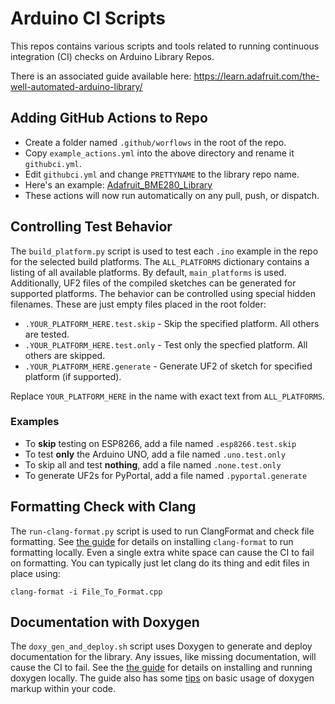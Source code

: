 # Arduino CI Scripts

This repos contains various scripts and tools related to running
continuous integration (CI) checks on Arduino Library Repos.

There is an associated guide available here:
https://learn.adafruit.com/the-well-automated-arduino-library/

## Adding GitHub Actions to Repo

* Create a folder named `.github/worflows` in the root of the repo.
* Copy `example_actions.yml` into the above directory and rename it `githubci.yml`.
* Edit `githubci.yml` and change `PRETTYNAME` to the library repo name.
* Here's an example: [Adafruit_BME280_Library](https://github.com/adafruit/Adafruit_BME280_Library/blob/master/.github/workflows/githubci.yml)
* These actions will now run automatically on any pull, push, or dispatch.

## Controlling Test Behavior

The `build_platform.py` script is used to test each `.ino` example in the repo for the
selected build platforms. The `ALL_PLATFORMS` dictionary contains a listing of all
available platforms. By default, `main_platforms` is used. Additionally, UF2 files
of the compiled sketches can be generated for supported platforms. The behavior
can be controlled using special hidden filenames. These are just empty files
placed in the root folder:

* `.YOUR_PLATFORM_HERE.test.skip` - Skip the specified platform. All others are tested.
* `.YOUR_PLATFORM_HERE.test.only` - Test only the specfied platform. All others are skipped.
* `.YOUR_PLATFORM_HERE.generate` - Generate UF2 of sketch for specified platform (if supported).

Replace `YOUR_PLATFORM_HERE` in the name with exact text from `ALL_PLATFORMS`.

### Examples

* To **skip** testing on ESP8266, add a file named `.esp8266.test.skip`
* To test **only** the Arduino UNO, add a file named `.uno.test.only`
* To skip all and test **nothing**, add a file named `.none.test.only`
* To generate UF2s for PyPortal, add a file named `.pyportal.generate`

## Formatting Check with Clang

The `run-clang-format.py` script is used to run ClangFormat and check file formatting.
See [the guide](https://learn.adafruit.com/the-well-automated-arduino-library/formatting-with-clang-format) for details on installing `clang-format` to run formatting locally.
Even a single extra white space can cause the CI to fail on formatting.
You can typically just let clang do its thing and edit files in place using:
```
clang-format -i File_To_Format.cpp
```

## Documentation with Doxygen

The `doxy_gen_and_deploy.sh` script uses Doxygen to generate and deploy documentation
for the library. Any issues, like missing documentation, will cause the CI to fail.
See the [the guide](https://learn.adafruit.com/the-well-automated-arduino-library/doxygen)
for details on installing and running doxygen locally. The guide also has some
[tips](https://learn.adafruit.com/the-well-automated-arduino-library/doxygen-tips)
on basic usage of doxygen markup within your code.
